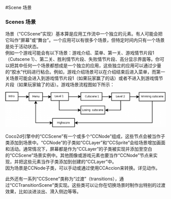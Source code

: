 #Scene 场景

### Scenes 场景

场景（“CCScene”实现）基本算是应用工作流中一个独立的元素。有人可能会把它叫作“屏幕”或“舞台”。一个应用可以有很多个场景，但特定时间内只有一个场景是处于活动状态。          
例如一个游戏可能会有以下场景：游戏介绍、菜单、第一关、游戏情节片段1（Cutscene 1）、第二关、胜利情节片段、失败情节片段、高分显示界面等。你可以把其中任何一个场景都想成是一个独立的应用，这些独立的应用可以通过少量的“胶水”代码进行粘合。例如，游戏介绍场景可以在介绍结束后进入菜单，而第一关场景可能会进入到游戏情节片段1（如果玩家赢了的话）或者不进入到游戏情节片段（如果玩家输了的话）。游戏场景流程图如下所示：

![](./res/scenes650x144.png)

Coco2d引擎中的“CCScene”有一个或多个“CCNode”组成，这些节点会被当作子类添加到场景中。“CCNode”的子类如“CCLayer”和“CCSprite”会给场景增加画面和活动。通常情况下，屏幕都是作为“CCLayer”的子类被实现并添加至空白的“CCScene”场景实例中。其他图像或游戏元素也要当作“CCNode”节点来实现，并把这些元素当作子类添加到创建的“CCLayer”中。      
因为场景是CCNode子类，可以手动或通过使用CCAccion来转换。详见动作。

此外还有一系列“CCScene”类称为“过渡”（transitions），通过“CCTransitionScene”类实现。这些类可以让你在切换场景时制作出特别的过渡效果，比如淡进淡出、滑入侧边等等。